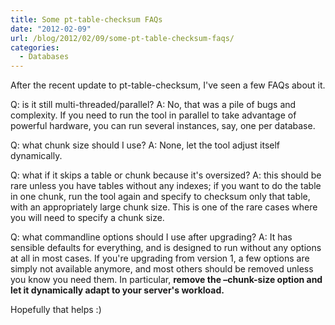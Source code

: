 ```yaml
---
title: Some pt-table-checksum FAQs
date: "2012-02-09"
url: /blog/2012/02/09/some-pt-table-checksum-faqs/
categories:
  - Databases
---
```

After the recent update to pt-table-checksum, I've seen a few FAQs about it.

Q: is it still multi-threaded/parallel? A: No, that was a pile of bugs and complexity. If you need to run the tool in parallel to take advantage of powerful hardware, you can run several instances, say, one per database.

Q: what chunk size should I use? A: None, let the tool adjust itself dynamically.

Q: what if it skips a table or chunk because it's oversized? A: this should be rare unless you have tables without any indexes; if you want to do the table in one chunk, run the tool again and specify to checksum only that table, with an appropriately large chunk size. This is one of the rare cases where you will need to specify a chunk size.

Q: what commandline options should I use after upgrading? A: It has sensible defaults for everything, and is designed to run without any options at all in most cases. If you're upgrading from version 1, a few options are simply not available anymore, and most others should be removed unless you know you need them. In particular, **remove the &#8211;chunk-size option and let it dynamically adapt to your server's workload.**

Hopefully that helps :)


